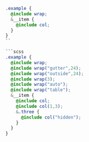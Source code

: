 ```scss
.example {
  @include wrap;
  &__item {
    @include col;
  }
}
``

```scss
.example {
  @include wrap;
  @include wrap("gutter",24);
  @include wrap("outside",24);
  @include wrap(3);
  @include wrap("auto");
  @include wrap("table");
  &__item {
    @include col;
    @include col(1,3);
    &.three {
      @include col("hidden");
    }
  }
}
```